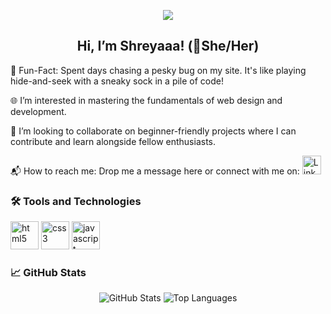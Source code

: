 <p align="center">
  <img src="https://capsule-render.vercel.app/api?text=Hey Everyone!🕹️&animation=fadeIn&type=waving&color=gradient&height=100"/>
</p>


<h2 align="center">Hi, I’m Shreyaaa!  (🌈She/Her)</h2>
<p align="left" >
  🎉 Fun-Fact: Spent days chasing a pesky bug on my site. It's like playing hide-and-seek with a sneaky sock in a pile of code!
</p>

<p align="left">
  🌐 I’m interested in mastering the fundamentals of web design and development.
</p>

<p align="left">
  🤝 I’m looking to collaborate on beginner-friendly projects where I can contribute and learn alongside fellow enthusiasts.
</p>

<p align="left">
  📬 How to reach me: Drop me a message here or connect with me on: 
  <a href="https://www.linkedin.com/in/shreya-berlikar">
    <img height="30" src="https://cdn.jsdelivr.net/gh/devicons/devicon/icons/linkedin/linkedin-original.svg" alt="LinkedIn"/>
  </a>
</p>

### 🛠️ Tools and Technologies
<p align="left">
  <img src="https://cdn.jsdelivr.net/gh/devicons/devicon/icons/html5/html5-original.svg" alt="html5" width="45" height="45"/>
  <img src="https://cdn.jsdelivr.net/gh/devicons/devicon/icons/css3/css3-original.svg" alt="css3" width="45" height="45"/>
  <img src="https://cdn.jsdelivr.net/gh/devicons/devicon/icons/javascript/javascript-original.svg" alt="javascript" width="45" height="45"/>
</p>

### 📈 GitHub Stats
<p align="center">
  <img src="https://github-readme-stats.vercel.app/api?username=shreyaberlikar&show_icons=true&theme=radical" alt="GitHub Stats"/>
  <img src="https://github-readme-stats.vercel.app/api/top-langs/?username=shreyaberlikar&layout=compact&theme=radical" alt="Top Languages"/>
</p>
